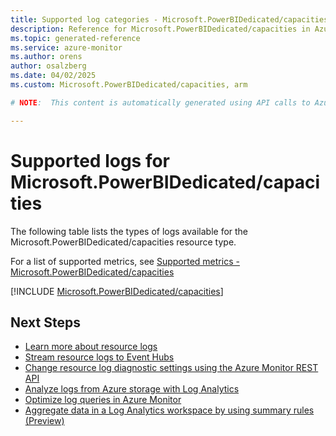 ```yaml
---
title: Supported log categories - Microsoft.PowerBIDedicated/capacities
description: Reference for Microsoft.PowerBIDedicated/capacities in Azure Monitor Logs.
ms.topic: generated-reference
ms.service: azure-monitor
ms.author: orens
author: osalzberg
ms.date: 04/02/2025
ms.custom: Microsoft.PowerBIDedicated/capacities, arm

# NOTE:  This content is automatically generated using API calls to Azure. Any edits made on these files will be overwritten in the next run of the script. 

---
```





# Supported logs for Microsoft.PowerBIDedicated/capacities  
The following table lists the types of logs available for the Microsoft.PowerBIDedicated/capacities resource type.
  
  
  
For a list of supported metrics, see [Supported metrics - Microsoft.PowerBIDedicated/capacities](../supported-metrics/microsoft-powerbidedicated-capacities-metrics.md)  
  

  
[!INCLUDE [Microsoft.PowerBIDedicated/capacities](~/reusable-content/ce-skilling/azure/includes/azure-monitor/reference/logs/microsoft-powerbidedicated-capacities-logs-include.md)]  
  

## Next Steps

* [Learn more about resource logs](/azure/azure-monitor/essentials/platform-logs-overview)
* [Stream resource logs to Event Hubs](/azure/azure-monitor/essentials/resource-logs#send-to-azure-event-hubs)
* [Change resource log diagnostic settings using the Azure Monitor REST API](/rest/api/monitor/diagnosticsettings)
* [Analyze logs from Azure storage with Log Analytics](/azure/azure-monitor/essentials/resource-logs#send-to-log-analytics-workspace)
* [Optimize log queries in Azure Monitor](/azure/azure-monitor/logs/query-optimization)
* [Aggregate data in a Log Analytics workspace by using summary rules (Preview)](/azure/azure-monitor/logs/summary-rules)